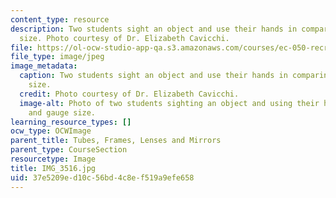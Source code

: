 ```yaml
---
content_type: resource
description: Two students sight an object and use their hands in comparing and gauging
  size. Photo courtesy of Dr. Elizabeth Cavicchi.
file: https://ol-ocw-studio-app-qa.s3.amazonaws.com/courses/ec-050-recreate-experiments-from-history-inform-the-future-from-the-past-galileo-january-iap-2010/37e5209ed10c56bd4c8ef519a9efe658_IMG_3516.jpg
file_type: image/jpeg
image_metadata:
  caption: Two students sight an object and use their hands in comparing and gauging
    size.
  credit: Photo courtesy of Dr. Elizabeth Cavicchi.
  image-alt: Photo of two students sighting an object and using their hands to compare
    and gauge size.
learning_resource_types: []
ocw_type: OCWImage
parent_title: Tubes, Frames, Lenses and Mirrors
parent_type: CourseSection
resourcetype: Image
title: IMG_3516.jpg
uid: 37e5209e-d10c-56bd-4c8e-f519a9efe658
---
```

